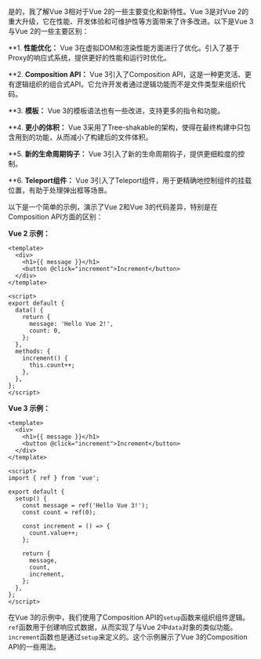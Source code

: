 是的，我了解Vue 3相对于Vue 2的一些主要变化和新特性。Vue 3是对Vue 2的重大升级，它在性能、开发体验和可维护性等方面带来了许多改进。以下是Vue 3与Vue 2的一些主要区别：

**1. **性能优化：** Vue 3在虚拟DOM和渲染性能方面进行了优化。引入了基于Proxy的响应式系统，提供更好的性能和运行时优化。

**2. **Composition API：** Vue 3引入了Composition API，这是一种更灵活、更有逻辑组织的组合式API。它允许开发者通过逻辑功能而不是文件类型来组织代码。

**3. **模板：** Vue 3的模板语法也有一些改进，支持更多的指令和功能。

**4. **更小的体积：** Vue 3采用了Tree-shakable的架构，使得在最终构建中只包含用到的功能，从而减小了构建后的文件体积。

**5. **新的生命周期钩子：** Vue 3引入了新的生命周期钩子，提供更细粒度的控制。

**6. **Teleport组件：** Vue 3引入了Teleport组件，用于更精确地控制组件的挂载位置，有助于处理弹出框等场景。

以下是一个简单的示例，演示了Vue 2和Vue 3的代码差异，特别是在Composition API方面的区别：

**Vue 2 示例：**

```vue
<template>
  <div>
    <h1>{{ message }}</h1>
    <button @click="increment">Increment</button>
  </div>
</template>

<script>
export default {
  data() {
    return {
      message: 'Hello Vue 2!',
      count: 0,
    };
  },
  methods: {
    increment() {
      this.count++;
    },
  },
};
</script>
```

**Vue 3 示例：**

```vue
<template>
  <div>
    <h1>{{ message }}</h1>
    <button @click="increment">Increment</button>
  </div>
</template>

<script>
import { ref } from 'vue';

export default {
  setup() {
    const message = ref('Hello Vue 3!');
    const count = ref(0);

    const increment = () => {
      count.value++;
    };

    return {
      message,
      count,
      increment,
    };
  },
};
</script>
```

在Vue 3的示例中，我们使用了Composition API的`setup`函数来组织组件逻辑。`ref`函数用于创建响应式数据，从而实现了与Vue 2中`data`对象的类似功能。`increment`函数也是通过`setup`来定义的。这个示例展示了Vue 3的Composition API的一些用法。